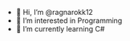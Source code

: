 - 👋 Hi, I’m @ragnarokk12
- 👀 I’m interested in Programming 
- 🌱 I’m currently learning C#


<!---
ragnarokk12/ragnarokk12 is a ✨ special ✨ repository because its `README.md` (this file) appears on your GitHub profile.
You can click the Preview link to take a look at your changes.
--->
